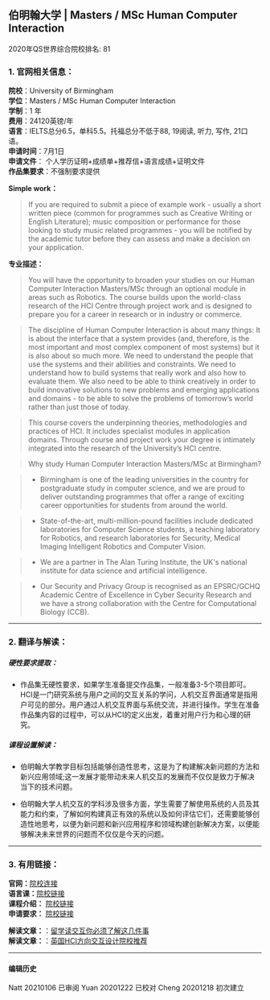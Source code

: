 ## 伯明翰大学 | Masters / MSc Human Computer Interaction

2020年QS世界综合院校排名: 81  

### 1. 官网相关信息：

**院校**：University of Birmingham  
**学位**：Masters / MSc Human Computer Interaction  
**学制**：1 年  
**费用**：24120英镑/年  
**语言**：IELTS总分6.5，单科5.5。托福总分不低于88, 19阅读, 听力, 写作, 21口语。  
**申请时间**：7月1日  
**申请文件**： 个人学历证明+成绩单+推荐信+语言成绩+证明文件  
**作品集要求**：不强制要求提供  

**Simple work：**  
> If you are required to submit a piece of example work - usually a short written piece (common for programmes such as Creative Writing or English Literature); music composition or performance for those looking to study music related programmes - you will be notified by the academic tutor before they can assess and make a decision on your application.

**专业描述：**   

> You will have the opportunity to broaden your studies on our Human Computer Interaction Masters/MSc through an optional module in areas such as Robotics. The course builds upon the world-class research of the HCI Centre through project work and is designed to prepare you for a career in research or in industry or commerce.

> The discipline of Human Computer Interaction is about many things: It is about the interface that a system provides (and, therefore, is the most important and most complex component of most systems) but it is also about so much more. We need to understand the people that use the systems and their abilities and constraints. We need to understand how to build systems that really work and also how to evaluate them. We also need to be able to think creatively in order to build innovative solutions to new problems and emerging applications and domains - to be able to solve the problems of tomorrow’s world rather than just those of today.

> This course covers the underpinning theories, methodologies and practices of HCI. It includes specialist modules in application domains. Through course and project work your degree is intimately integrated into the research of the University’s HCI centre.

> Why study Human Computer Interaction Masters/MSc at Birmingham?

> - Birmingham is one of the leading universities in the country for postgraduate study in computer science, and we are proud to deliver outstanding programmes that offer a range of exciting career opportunities for students from around the world.

> - State-of-the-art, multi-million-pound facilities include dedicated laboratories for Computer Science students, a teaching laboratory for Robotics, and research laboratories for Security, Medical Imaging Intelligent Robotics and Computer Vision.

> - We are a partner in The Alan Turing Institute, the UK's national institute for data science and artificial intelligence.

> - Our Security and Privacy Group is recognised as an EPSRC/GCHQ Academic Centre of Excellence in Cyber Security Research and we have a strong collaboration with the Centre for Computational Biology (CCB).


---


### 2. 翻译与解读：

##### 硬性要求提取：
- 作品集无硬性要求，如果学生准备提交作品集，一般准备3-5个项目即可。HCI是一门研究系统与用户之间的交互关系的学问，人机交互界面通常是指用户可见的部分。用户通过人机交互界面与系统交流，并进行操作。学生在准备作品集内容的过程中，可以从HCI的定义出发，着重对用户行为和心理的研究。  

##### 课程设置解读：
- 伯明翰大学教学目标包括能够创造性思考，这是为了构建解决新问题的方法和新兴应用领域;这一发展才能带动未来人机交互的发展而不仅仅是致力于解决当下的技术问题。

- 伯明翰大学人机交互的学科涉及很多方面，学生需要了解使用系统的人员及其能力和约束，了解如何构建真正有效的系统以及如何评估它们，还需要能够创造性地思考，以便为新问题和新兴应用程序和领域构建创新解决方案，以便能够解决未来世界的问题而不仅仅是今天的问题。



---


### 3. 有用链接：
**官网：**[院校连接](https://www.birmingham.ac.uk/postgraduate/courses/taught/computer-science/human-computer-interaction.aspx)  
**语言课：**[院校链接](https://www.birmingham.ac.uk/postgraduate/pgt/requirements-pgt/international/english-courses.aspx)  
**课程介绍：** [院校链接](https://www.birmingham.ac.uk/postgraduate/courses/taught/computer-science/human-computer-interaction.aspx#CourseDetailsTab)  
**申请要求：** [院校链接](https://www.birmingham.ac.uk/postgraduate/courses/taught/computer-science/human-computer-interaction.aspx#CourseDetailsTab)


**解读文章：**：[留学读交互你必须了解这几件事](http://www.makebi.net/34036.html)  
**解读文章：**：[英国HCI方向交互设计院校推荐](http://www.makebi.net/24434.html)   



---


#### 编辑历史
Natt 20210106 已审阅
Yuan 20201222 已校对
Cheng 20201218 初次建立  
